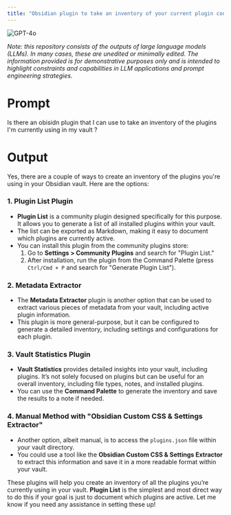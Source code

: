 ```yaml
---
title: "Obsidian plugin to take an inventory of your current plugin config"
---
```

![GPT-4o](https://img.shields.io/badge/GPT--4o-3333FF?style=for-the-badge&logo=openai&logoColor=white)



*Note: this repository consists of the outputs of large language models (LLMs). In many cases, these are unedited or minimally edited. The information provided is for demonstrative purposes only and is intended to highlight constraints and capabilities in LLM applications and prompt engineering strategies.*


# Prompt

Is there an obisidn plugin that I can use to take an inventory of the plugins I'm currently using in my vault ?

# Output

Yes, there are a couple of ways to create an inventory of the plugins you're using in your Obsidian vault. Here are the options:

### 1. **Plugin List Plugin**
   - **Plugin List** is a community plugin designed specifically for this purpose. It allows you to generate a list of all installed plugins within your vault.
   - The list can be exported as Markdown, making it easy to document which plugins are currently active.
   - You can install this plugin from the community plugins store:
     1. Go to **Settings > Community Plugins** and search for "Plugin List."
     2. After installation, run the plugin from the Command Palette (press `Ctrl/Cmd + P` and search for "Generate Plugin List").

### 2. **Metadata Extractor**
   - The **Metadata Extractor** plugin is another option that can be used to extract various pieces of metadata from your vault, including active plugin information.
   - This plugin is more general-purpose, but it can be configured to generate a detailed inventory, including settings and configurations for each plugin.

### 3. **Vault Statistics Plugin**
   - **Vault Statistics** provides detailed insights into your vault, including plugins. It’s not solely focused on plugins but can be useful for an overall inventory, including file types, notes, and installed plugins.
   - You can use the **Command Palette** to generate the inventory and save the results to a note if needed.

### 4. **Manual Method with "Obsidian Custom CSS & Settings Extractor"**
   - Another option, albeit manual, is to access the `plugins.json` file within your vault directory.
   - You could use a tool like the **Obsidian Custom CSS & Settings Extractor** to extract this information and save it in a more readable format within your vault.

These plugins will help you create an inventory of all the plugins you’re currently using in your vault. **Plugin List** is the simplest and most direct way to do this if your goal is just to document which plugins are active. Let me know if you need any assistance in setting these up!